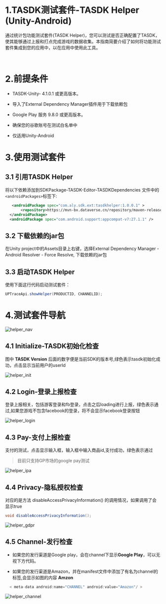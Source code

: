 # 1.TASDK测试套件-TASDK Helper (Unity-Android)

通过统计包功能测试套件(TASDK Helper)，您可以测试是否正确配置了TASDK，使其能够通过上报和打点完成游戏的数据收集。本指南简要介绍了如何将功能测试套件集成到您的应用中，以在应用中使用此工具。

</br>

# 2.前提条件

- TASDK-Unity-  4.1.0.1 或更高版本。
- 导入了External Dependency Manager插件用于下载依赖包

- Google Play 服务 9.8.0 或更高版本。

- 确保您的谷歌账号在测试白名单中
- 仅适用Unity-Android
  


# 3.使用测试套件

## 3.1 引用TASDK Helper
将以下依赖添加到SDKPackage-TASDK-Editor-TASDKDependencies 文件中的```<androidPackages>```标签下:

```xml
   <androidPackage spec="com.aly.sdk.ext:tasdkhelper:1.0.0.1" >
       <repository>https://mvn-bx.dataverse.cn/repository/maven-releases/</repository>
  </androidPackage>
  <androidPackage spec="com.android.support:appcompat-v7:27.1.1" />
```

## 3.2 下载依赖的jar包
在Unity project中的Assets目录上右键，选择External Dependency Manager - Android Resolver - Force Resolve, 下载依赖的jar包

## 3.3 启动TASDK Helper

使用下面这行代码启动测试套件：

 ```C#
UPTraceApi.showHelper(PRODUCTID, CHANNELID);
```


# 4.测试套件导航

![helper_nav](../image/helper_nav.png)

## 4.1 Initialize-TASDK初始化检查

图中 **TASDK Version** 后面的数字便是当前SDK的版本号,绿色表示tasdk初始化成功，点击显示当前用户的userId

![helper_init](../image/helper_init.png)

## 4.2 Login-登录上报检查
登录上报相关，包括游客登录和fb登录，点击之后loading进行上报，绿色表示通过,如果您游戏不包含facebook的登录，将不会显示facebook登录按钮

 ![helper_login](../image/helper_login.png)

## 4.3 Pay-支付上报检查
支付的测试，点击显示输入框，输入框中输入商品id,支付成功，绿色表示通过
> 目前只支持GP市场的google pay测试

![helper_ipa](../image/helper_ipa.png)

## 4.4 Privacy-隐私授权检查
对应的是方法 disableAccessPrivacyInformation() 的调用情况，如果调用了会显示true
```groovy
void disableAccessPrivacyInformation();
```
![helper_gdpr](../image/helper_gdpr.png) 


## 4.5 Channel-发行检查
- 如果您的发行渠道是Google play，会在channel下显示**Google Play**，可以无视下方代码。

- 如果您的发行渠道是Amazon，并在manifest文件中添加了有名为channel的标签,会显示如图的内容 **Amzon** 

```groovy
  < meta-data android:name="CHANNEL" android:value="Amazon"/ >
```
![helper_channel](../image/helper_channel.png) 
